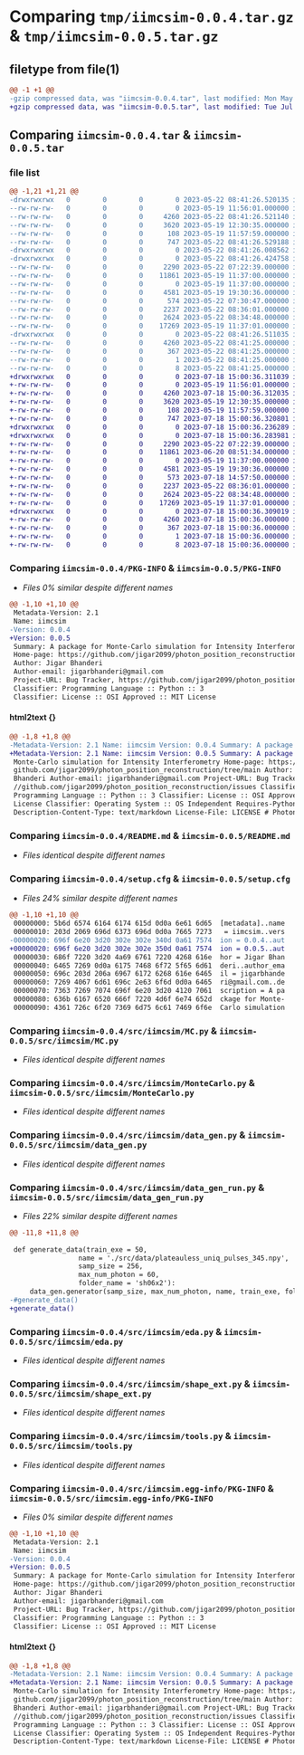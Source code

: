 # Comparing `tmp/iimcsim-0.0.4.tar.gz` & `tmp/iimcsim-0.0.5.tar.gz`

## filetype from file(1)

```diff
@@ -1 +1 @@
-gzip compressed data, was "iimcsim-0.0.4.tar", last modified: Mon May 22 08:41:26 2023, max compression
+gzip compressed data, was "iimcsim-0.0.5.tar", last modified: Tue Jul 18 15:00:36 2023, max compression
```

## Comparing `iimcsim-0.0.4.tar` & `iimcsim-0.0.5.tar`

### file list

```diff
@@ -1,21 +1,21 @@
-drwxrwxrwx   0        0        0        0 2023-05-22 08:41:26.520135 iimcsim-0.0.4/
--rw-rw-rw-   0        0        0        0 2023-05-19 11:56:01.000000 iimcsim-0.0.4/LICENSE
--rw-rw-rw-   0        0        0     4260 2023-05-22 08:41:26.521140 iimcsim-0.0.4/PKG-INFO
--rw-rw-rw-   0        0        0     3620 2023-05-19 12:30:35.000000 iimcsim-0.0.4/README.md
--rw-rw-rw-   0        0        0      108 2023-05-19 11:57:59.000000 iimcsim-0.0.4/pyproject.toml
--rw-rw-rw-   0        0        0      747 2023-05-22 08:41:26.529188 iimcsim-0.0.4/setup.cfg
-drwxrwxrwx   0        0        0        0 2023-05-22 08:41:26.008562 iimcsim-0.0.4/src/
-drwxrwxrwx   0        0        0        0 2023-05-22 08:41:26.424758 iimcsim-0.0.4/src/iimcsim/
--rw-rw-rw-   0        0        0     2290 2023-05-22 07:22:39.000000 iimcsim-0.0.4/src/iimcsim/MC.py
--rw-rw-rw-   0        0        0    11861 2023-05-19 11:37:00.000000 iimcsim-0.0.4/src/iimcsim/MonteCarlo.py
--rw-rw-rw-   0        0        0        0 2023-05-19 11:37:00.000000 iimcsim-0.0.4/src/iimcsim/__init__.py
--rw-rw-rw-   0        0        0     4581 2023-05-19 19:30:36.000000 iimcsim-0.0.4/src/iimcsim/data_gen.py
--rw-rw-rw-   0        0        0      574 2023-05-22 07:30:47.000000 iimcsim-0.0.4/src/iimcsim/data_gen_run.py
--rw-rw-rw-   0        0        0     2237 2023-05-22 08:36:01.000000 iimcsim-0.0.4/src/iimcsim/eda.py
--rw-rw-rw-   0        0        0     2624 2023-05-22 08:34:48.000000 iimcsim-0.0.4/src/iimcsim/shape_ext.py
--rw-rw-rw-   0        0        0    17269 2023-05-19 11:37:01.000000 iimcsim-0.0.4/src/iimcsim/tools.py
-drwxrwxrwx   0        0        0        0 2023-05-22 08:41:26.511035 iimcsim-0.0.4/src/iimcsim.egg-info/
--rw-rw-rw-   0        0        0     4260 2023-05-22 08:41:25.000000 iimcsim-0.0.4/src/iimcsim.egg-info/PKG-INFO
--rw-rw-rw-   0        0        0      367 2023-05-22 08:41:25.000000 iimcsim-0.0.4/src/iimcsim.egg-info/SOURCES.txt
--rw-rw-rw-   0        0        0        1 2023-05-22 08:41:25.000000 iimcsim-0.0.4/src/iimcsim.egg-info/dependency_links.txt
--rw-rw-rw-   0        0        0        8 2023-05-22 08:41:25.000000 iimcsim-0.0.4/src/iimcsim.egg-info/top_level.txt
+drwxrwxrwx   0        0        0        0 2023-07-18 15:00:36.311039 iimcsim-0.0.5/
+-rw-rw-rw-   0        0        0        0 2023-05-19 11:56:01.000000 iimcsim-0.0.5/LICENSE
+-rw-rw-rw-   0        0        0     4260 2023-07-18 15:00:36.312035 iimcsim-0.0.5/PKG-INFO
+-rw-rw-rw-   0        0        0     3620 2023-05-19 12:30:35.000000 iimcsim-0.0.5/README.md
+-rw-rw-rw-   0        0        0      108 2023-05-19 11:57:59.000000 iimcsim-0.0.5/pyproject.toml
+-rw-rw-rw-   0        0        0      747 2023-07-18 15:00:36.320801 iimcsim-0.0.5/setup.cfg
+drwxrwxrwx   0        0        0        0 2023-07-18 15:00:36.236289 iimcsim-0.0.5/src/
+drwxrwxrwx   0        0        0        0 2023-07-18 15:00:36.283981 iimcsim-0.0.5/src/iimcsim/
+-rw-rw-rw-   0        0        0     2290 2023-05-22 07:22:39.000000 iimcsim-0.0.5/src/iimcsim/MC.py
+-rw-rw-rw-   0        0        0    11861 2023-06-20 08:51:34.000000 iimcsim-0.0.5/src/iimcsim/MonteCarlo.py
+-rw-rw-rw-   0        0        0        0 2023-05-19 11:37:00.000000 iimcsim-0.0.5/src/iimcsim/__init__.py
+-rw-rw-rw-   0        0        0     4581 2023-05-19 19:30:36.000000 iimcsim-0.0.5/src/iimcsim/data_gen.py
+-rw-rw-rw-   0        0        0      573 2023-07-18 14:57:50.000000 iimcsim-0.0.5/src/iimcsim/data_gen_run.py
+-rw-rw-rw-   0        0        0     2237 2023-05-22 08:36:01.000000 iimcsim-0.0.5/src/iimcsim/eda.py
+-rw-rw-rw-   0        0        0     2624 2023-05-22 08:34:48.000000 iimcsim-0.0.5/src/iimcsim/shape_ext.py
+-rw-rw-rw-   0        0        0    17269 2023-05-19 11:37:01.000000 iimcsim-0.0.5/src/iimcsim/tools.py
+drwxrwxrwx   0        0        0        0 2023-07-18 15:00:36.309019 iimcsim-0.0.5/src/iimcsim.egg-info/
+-rw-rw-rw-   0        0        0     4260 2023-07-18 15:00:36.000000 iimcsim-0.0.5/src/iimcsim.egg-info/PKG-INFO
+-rw-rw-rw-   0        0        0      367 2023-07-18 15:00:36.000000 iimcsim-0.0.5/src/iimcsim.egg-info/SOURCES.txt
+-rw-rw-rw-   0        0        0        1 2023-07-18 15:00:36.000000 iimcsim-0.0.5/src/iimcsim.egg-info/dependency_links.txt
+-rw-rw-rw-   0        0        0        8 2023-07-18 15:00:36.000000 iimcsim-0.0.5/src/iimcsim.egg-info/top_level.txt
```

### Comparing `iimcsim-0.0.4/PKG-INFO` & `iimcsim-0.0.5/PKG-INFO`

 * *Files 0% similar despite different names*

```diff
@@ -1,10 +1,10 @@
 Metadata-Version: 2.1
 Name: iimcsim
-Version: 0.0.4
+Version: 0.0.5
 Summary: A package for Monte-Carlo simulation for Intensity Interferometry
 Home-page: https://github.com/jigar2099/photon_position_reconstruction/tree/main
 Author: Jigar Bhanderi
 Author-email: jigarbhanderi@gmail.com
 Project-URL: Bug Tracker, https://github.com/jigar2099/photon_position_reconstruction/issues
 Classifier: Programming Language :: Python :: 3
 Classifier: License :: OSI Approved :: MIT License
```

#### html2text {}

```diff
@@ -1,8 +1,8 @@
-Metadata-Version: 2.1 Name: iimcsim Version: 0.0.4 Summary: A package for
+Metadata-Version: 2.1 Name: iimcsim Version: 0.0.5 Summary: A package for
 Monte-Carlo simulation for Intensity Interferometry Home-page: https://
 github.com/jigar2099/photon_position_reconstruction/tree/main Author: Jigar
 Bhanderi Author-email: jigarbhanderi@gmail.com Project-URL: Bug Tracker, https:
 //github.com/jigar2099/photon_position_reconstruction/issues Classifier:
 Programming Language :: Python :: 3 Classifier: License :: OSI Approved :: MIT
 License Classifier: Operating System :: OS Independent Requires-Python: >=3.6
 Description-Content-Type: text/markdown License-File: LICENSE # Photon Position
```

### Comparing `iimcsim-0.0.4/README.md` & `iimcsim-0.0.5/README.md`

 * *Files identical despite different names*

### Comparing `iimcsim-0.0.4/setup.cfg` & `iimcsim-0.0.5/setup.cfg`

 * *Files 24% similar despite different names*

```diff
@@ -1,10 +1,10 @@
 00000000: 5b6d 6574 6164 6174 615d 0d0a 6e61 6d65  [metadata]..name
 00000010: 203d 2069 696d 6373 696d 0d0a 7665 7273   = iimcsim..vers
-00000020: 696f 6e20 3d20 302e 302e 340d 0a61 7574  ion = 0.0.4..aut
+00000020: 696f 6e20 3d20 302e 302e 350d 0a61 7574  ion = 0.0.5..aut
 00000030: 686f 7220 3d20 4a69 6761 7220 4268 616e  hor = Jigar Bhan
 00000040: 6465 7269 0d0a 6175 7468 6f72 5f65 6d61  deri..author_ema
 00000050: 696c 203d 206a 6967 6172 6268 616e 6465  il = jigarbhande
 00000060: 7269 4067 6d61 696c 2e63 6f6d 0d0a 6465  ri@gmail.com..de
 00000070: 7363 7269 7074 696f 6e20 3d20 4120 7061  scription = A pa
 00000080: 636b 6167 6520 666f 7220 4d6f 6e74 652d  ckage for Monte-
 00000090: 4361 726c 6f20 7369 6d75 6c61 7469 6f6e  Carlo simulation
```

### Comparing `iimcsim-0.0.4/src/iimcsim/MC.py` & `iimcsim-0.0.5/src/iimcsim/MC.py`

 * *Files identical despite different names*

### Comparing `iimcsim-0.0.4/src/iimcsim/MonteCarlo.py` & `iimcsim-0.0.5/src/iimcsim/MonteCarlo.py`

 * *Files identical despite different names*

### Comparing `iimcsim-0.0.4/src/iimcsim/data_gen.py` & `iimcsim-0.0.5/src/iimcsim/data_gen.py`

 * *Files identical despite different names*

### Comparing `iimcsim-0.0.4/src/iimcsim/data_gen_run.py` & `iimcsim-0.0.5/src/iimcsim/data_gen_run.py`

 * *Files 22% similar despite different names*

```diff
@@ -11,8 +11,8 @@
 
 def generate_data(train_exe = 50,
                 name = './src/data/plateauless_uniq_pulses_345.npy',
                 samp_size = 256,
                 max_num_photon = 60,
                 folder_name = 'sh06x2'):
     data_gen.generator(samp_size, max_num_photon, name, train_exe, folder_name)
-#generate_data()
+generate_data()
```

### Comparing `iimcsim-0.0.4/src/iimcsim/eda.py` & `iimcsim-0.0.5/src/iimcsim/eda.py`

 * *Files identical despite different names*

### Comparing `iimcsim-0.0.4/src/iimcsim/shape_ext.py` & `iimcsim-0.0.5/src/iimcsim/shape_ext.py`

 * *Files identical despite different names*

### Comparing `iimcsim-0.0.4/src/iimcsim/tools.py` & `iimcsim-0.0.5/src/iimcsim/tools.py`

 * *Files identical despite different names*

### Comparing `iimcsim-0.0.4/src/iimcsim.egg-info/PKG-INFO` & `iimcsim-0.0.5/src/iimcsim.egg-info/PKG-INFO`

 * *Files 0% similar despite different names*

```diff
@@ -1,10 +1,10 @@
 Metadata-Version: 2.1
 Name: iimcsim
-Version: 0.0.4
+Version: 0.0.5
 Summary: A package for Monte-Carlo simulation for Intensity Interferometry
 Home-page: https://github.com/jigar2099/photon_position_reconstruction/tree/main
 Author: Jigar Bhanderi
 Author-email: jigarbhanderi@gmail.com
 Project-URL: Bug Tracker, https://github.com/jigar2099/photon_position_reconstruction/issues
 Classifier: Programming Language :: Python :: 3
 Classifier: License :: OSI Approved :: MIT License
```

#### html2text {}

```diff
@@ -1,8 +1,8 @@
-Metadata-Version: 2.1 Name: iimcsim Version: 0.0.4 Summary: A package for
+Metadata-Version: 2.1 Name: iimcsim Version: 0.0.5 Summary: A package for
 Monte-Carlo simulation for Intensity Interferometry Home-page: https://
 github.com/jigar2099/photon_position_reconstruction/tree/main Author: Jigar
 Bhanderi Author-email: jigarbhanderi@gmail.com Project-URL: Bug Tracker, https:
 //github.com/jigar2099/photon_position_reconstruction/issues Classifier:
 Programming Language :: Python :: 3 Classifier: License :: OSI Approved :: MIT
 License Classifier: Operating System :: OS Independent Requires-Python: >=3.6
 Description-Content-Type: text/markdown License-File: LICENSE # Photon Position
```

